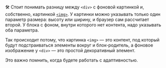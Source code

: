 🛠 Стоит понимать разницу между `<div>` с фоновой картинкой и, собственно, картинкой [`<img>`](/html/img). У картинки можно указывать только один параметр размера: высоту или ширину, и браузер сам рассчитает второй. У блока с фоном, внутри которого нет контента, надо указывать оба параметра.

Так происходит потому, что картинка `<img>` — это контент, под который будут подстраиваться элементы вокруг и блок-родитель, а фоновое изображение у `<div>` — это простой декоративный элемент.

Это важно помнить, когда будете работать с адаптивностью.
